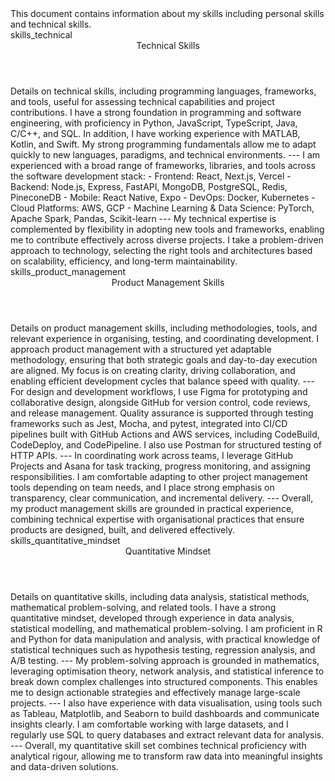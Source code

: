 <metadata>
    This document contains information about my 
    skills including personal skills and technical
    skills.
</metadata>

<!-- Technical Skills -->
<section>
    <id>skills_technical</id>
    <header>Technical Skills</header>
    <context>
        Details on technical skills, including programming 
        languages, frameworks, and tools, useful for assessing 
        technical capabilities and project contributions.
    </context>
    <document>
        I have a strong foundation in programming and software 
        engineering, with proficiency in Python, JavaScript, 
        TypeScript, Java, C/C++, and SQL. In addition, I have 
        working experience with MATLAB, Kotlin, and Swift. My 
        strong programming fundamentals allow me to adapt 
        quickly to new languages, paradigms, and technical 
        environments. 
        ---
        I am experienced with a broad range of frameworks, 
        libraries, and tools across the software development 
        stack:  
        - Frontend: React, Next.js, Vercel  
        - Backend: Node.js, Express, FastAPI, MongoDB, PostgreSQL, 
          Redis, PineconeDB  
        - Mobile: React Native, Expo  
        - DevOps: Docker, Kubernetes  
        - Cloud Platforms: AWS, GCP  
        - Machine Learning & Data Science: PyTorch, Apache Spark, 
          Pandas, Scikit-learn  
        ---
        My technical expertise is complemented by flexibility in 
        adopting new tools and frameworks, enabling me to 
        contribute effectively across diverse projects. I take 
        a problem-driven approach to technology, selecting the 
        right tools and architectures based on scalability, 
        efficiency, and long-term maintainability. 
    </document>
</section>

<!-- Product Management -->
<section>
    <id>skills_product_management</id>
    <header>Product Management Skills</header>
    <context>
        Details on product management skills, including 
        methodologies, tools, and relevant experience in 
        organising, testing, and coordinating development.
    </context>
    <document>
        I approach product management with a structured yet 
        adaptable methodology, ensuring that both strategic 
        goals and day-to-day execution are aligned. My focus is 
        on creating clarity, driving collaboration, and enabling 
        efficient development cycles that balance speed with 
        quality. 
        ---
        For design and development workflows, I use Figma for 
        prototyping and collaborative design, alongside GitHub 
        for version control, code reviews, and release 
        management. Quality assurance is supported through 
        testing frameworks such as Jest, Mocha, and pytest, 
        integrated into CI/CD pipelines built with GitHub 
        Actions and AWS services, including CodeBuild, 
        CodeDeploy, and CodePipeline. I also use Postman for 
        structured testing of HTTP APIs. 
        ---
        In coordinating work across teams, I leverage GitHub 
        Projects and Asana for task tracking, progress 
        monitoring, and assigning responsibilities. I am 
        comfortable adapting to other project management tools 
        depending on team needs, and I place strong emphasis on 
        transparency, clear communication, and incremental 
        delivery. 
        ---
        Overall, my product management skills are grounded in 
        practical experience, combining technical expertise with 
        organisational practices that ensure products are 
        designed, built, and delivered effectively. 
    </document>
</section>

<!-- Quantitative Mindset -->
<section>
    <id>skills_quantitative_mindset</id>
    <header>Quantitative Mindset</header>
    <context>
        Details on quantitative skills, including data analysis, 
        statistical methods, mathematical problem-solving, and 
        related tools.
    </context>
    <document>
        I have a strong quantitative mindset, developed through 
        experience in data analysis, statistical modelling, and 
        mathematical problem-solving. I am proficient in R and 
        Python for data manipulation and analysis, with practical 
        knowledge of statistical techniques such as hypothesis 
        testing, regression analysis, and A/B testing. 
        ---
        My problem-solving approach is grounded in mathematics, 
        leveraging optimisation theory, network analysis, and 
        statistical inference to break down complex challenges 
        into structured components. This enables me to design 
        actionable strategies and effectively manage large-scale 
        projects. 
        ---
        I also have experience with data visualisation, using 
        tools such as Tableau, Matplotlib, and Seaborn to build 
        dashboards and communicate insights clearly. I am 
        comfortable working with large datasets, and I regularly 
        use SQL to query databases and extract relevant data for 
        analysis. 
        ---
        Overall, my quantitative skill set combines technical 
        proficiency with analytical rigour, allowing me to 
        transform raw data into meaningful insights and 
        data-driven solutions. 
    </document>
</section>